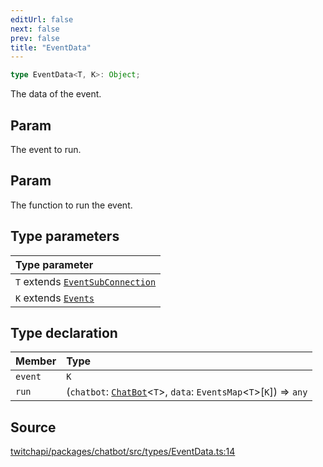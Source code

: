 ```yaml
---
editUrl: false
next: false
prev: false
title: "EventData"
---
```


```ts
type EventData<T, K>: Object;
```

The data of the event.

## Param

The event to run.

## Param

The function to run the event.

## Type parameters

| Type parameter |
| :------ |
| `T` extends [`EventSubConnection`](/api/chatbot/enumerations/eventsubconnection/) |
| `K` extends [`Events`](/api/chatbot/type-aliases/events/) |

## Type declaration

| Member | Type |
| :------ | :------ |
| `event` | `K` |
| `run` | (`chatbot`: [`ChatBot`](/api/chatbot/classes/chatbot/)\<`T`\>, `data`: `EventsMap`\<`T`\>\[`K`\]) => `any` |

## Source

[twitchapi/packages/chatbot/src/types/EventData.ts:14](https://github.com/pablornc/twitchapi//blob/3baa008ac8be1133cbb9253985d5d4cd48b4e780/packages/chatbot/src/types/EventData.ts#L14)
